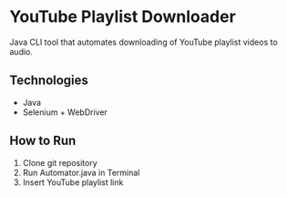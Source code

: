 # YouTube Playlist Downloader
Java CLI tool that automates downloading of YouTube playlist videos to audio. 

## Technologies
* Java 
* Selenium + WebDriver

## How to Run 
1. Clone git repository
2. Run Automator.java in Terminal 
3. Insert YouTube playlist link


